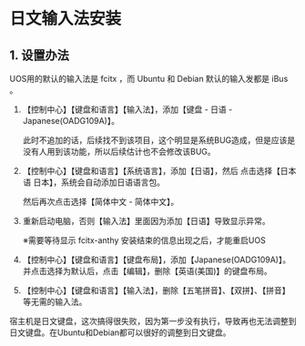 # 日文输入法安装

## 1. 设置办法

UOS用的默认的输入法是 fcitx ，而 Ubuntu 和 Debian 默认的输入发都是 iBus 。

1. 【控制中心】【键盘和语言】【输入法】，添加【键盘 - 日语 - Japanese(OADG109A)】。

   此时不追加的话，后续找不到该项目，这个明显是系统BUG造成，但是应该是没有人用到该功能，所以后续估计也不会修改该BUG。

2. 【控制中心】【键盘和语言】【系统语言】，添加【日语】，然后 点击选择【日本语 日本】，系统会自动添加日语语言包。

   然后再次点击选择【简体中文 - 简体中文】。

3. 重新启动电脑，否则【输入法】里面因为添加【日语】导致显示异常。

   ※需要等待显示 fcitx-anthy 安装结束的信息出现之后，才能重启UOS

4. 【控制中心】【键盘和语言】【键盘布局】，添加【Japanese(OADG109A)】。并点击选择为默认后，点击【编辑】，删除【英语(美国)】的键盘布局。

5. 【控制中心】【键盘和语言】【输入法】，删除【五笔拼音】、【双拼】、【拼音】等无需的输入法。



宿主机是日文键盘，这次搞得很失败，因为第一步没有执行，导致再也无法调整到日文键盘。在Ubuntu和Debian都可以很好的调整到日文键盘。

